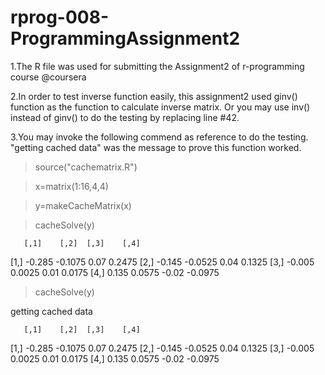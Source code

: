 rprog-008-ProgrammingAssignment2
================================

1.The R file was used for submitting the Assignment2 of r-programming course @coursera

2.In order to test inverse function easily, this assignment2 used ginv() function as the function to calculate inverse matrix. 
  Or you may use inv() instead of ginv() to do the testing by replacing line #42.
  
3.You may invoke the following commend as reference to do the testing. "getting cached data" was the message to prove this function worked.



> source("cachematrix.R")

> x=matrix(1:16,4,4)

> y=makeCacheMatrix(x)

> cacheSolve(y)

       [,1]    [,2]  [,3]    [,4]
[1,] -0.285 -0.1075  0.07  0.2475
[2,] -0.145 -0.0525  0.04  0.1325
[3,] -0.005  0.0025  0.01  0.0175
[4,]  0.135  0.0575 -0.02 -0.0975

> cacheSolve(y)

getting cached data

       [,1]    [,2]  [,3]    [,4]
[1,] -0.285 -0.1075  0.07  0.2475
[2,] -0.145 -0.0525  0.04  0.1325
[3,] -0.005  0.0025  0.01  0.0175
[4,]  0.135  0.0575 -0.02 -0.0975
